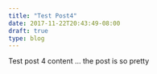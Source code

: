 ```yaml
---
title: "Test Post4"
date: 2017-11-22T20:43:49-08:00
draft: true
type: blog
---
```


Test post 4 content ... the post is so pretty
